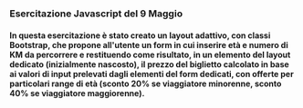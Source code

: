 ### Esercitazione Javascript del 9 Maggio
#### In questa esercitazione è stato creato un layout adattivo, con classi Bootstrap, che propone all'utente un form in cui inserire età e numero di KM da percorrere e restituendo come risultato, in un elemento del layout dedicato (inizialmente nascosto), il prezzo del biglietto calcolato in base ai valori di input prelevati dagli elementi del form dedicati, con offerte per particolari range di età (sconto 20% se viaggiatore minorenne, sconto 40% se viaggiatore maggiorenne).
